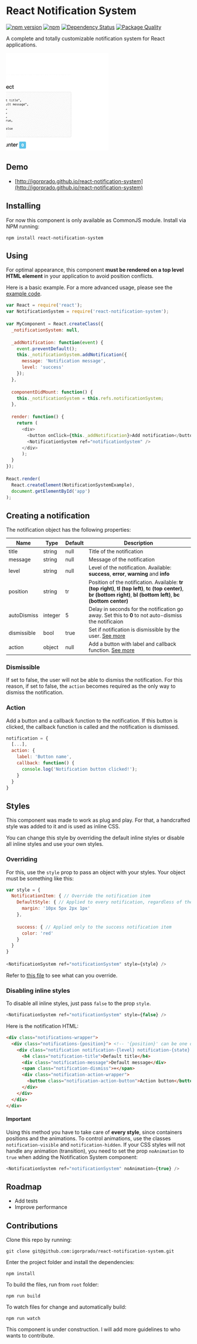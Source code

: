 # React Notification System

[![npm version](https://badge.fury.io/js/react-notification-system.svg)](http://badge.fury.io/js/react-notification-system) [![npm](https://img.shields.io/npm/dm/react-notification-system.svg)](https://www.npmjs.com/package/react-notification-system) [![Dependency Status](https://david-dm.org/igorprado/react-notification-system.svg)](https://david-dm.org/igorprado/react-notification-system) [![Package Quality](http://npm.packagequality.com/shield/react-notification-system.svg)](http://packagequality.com/#?package=react-notification-system)

A complete and totally customizable notification system for React applications.

![Example gif](example/example.gif "Example gif")

## Demo

* [http://igorprado.github.io/react-notification-system](http://igorprado.github.io/react-notification-system)

## Installing

For now this component is only available as CommonJS module. Install via NPM running:

```
npm install react-notification-system
```

## Using

For optimal appearance, this component **must be rendered on a top level HTML element** in your application to avoid position conflicts.

Here is a basic example. For a more advanced usage, please see the [example code](https://github.com/igorprado/react-notification-system/blob/master/example/src/app.js).

```js
var React = require('react');
var NotificationSystem = require('react-notification-system');

var MyComponent = React.createClass({
  _notificationSystem: null,

  _addNotification: function(event) {
    event.preventDefault();
    this._notificationSystem.addNotification({
      message: 'Notification message',
      level: 'success'
    });
  },

  componentDidMount: function() {
    this._notificationSystem = this.refs.notificationSystem;
  },

  render: function() {
    return (
      <div>
        <button onClick={this._addNotification}>Add notification</button>
        <NotificationSystem ref="notificationSystem" />
      </div>
      );
  }
});

React.render(
  React.createElement(NotificationSystemExample),
  document.getElementById('app')
);
```

## Creating a notification

The notification object has the following properties:

| Name         | Type            | Default   | Description                                                                                                                                                               |
|------------  |---------------  |---------  |-------------------------------------------------------------------------------------------------------------------------------------------------------------------------  |
| title        | string          | null      | Title of the notification                                                                                                                                                 |
| message      | string          | null      | Message of the notification                                                                                                                                              |
| level        | string          | null      | Level of the notification. Available: **success**, **error**, **warning** and **info**                                                                                    |
| position     | string          | tr        | Position of the notification. Available: **tr (top right)**, **tl (top left)**, **tc (top center)**, **br (bottom right)**, **bl (bottom left)**, **bc (bottom center)**  |
| autoDismiss  | integer         | 5         | Delay in seconds for the notification go away. Set this to **0** to not auto-dismiss the notificaion                                                                      |
| dismissible  | bool            | true      | Set if notification is dismissible by the user. [See more](#dismissible)                                                                                                  |
| action       | object          | null      | Add a button with label and callback function. [See more](#action)                                                                                                        |

### Dismissible

If set to false, the user will not be able to dismiss the notification. For this reason, if set to false, the `action` becomes required as the only way to dismiss the notification.

### Action

Add a button and a callback function to the notification. If this button is clicked, the callback function is called and the notification is dismissed.

```js
notification = {
  [...],
  action: {
    label: 'Button name',
    callback: function() {
      console.log('Notification button clicked!');
    }
  }
}

```

## Styles

This component was made to work as plug and play. For that, a handcrafted style was added to it and is used as inline CSS.

You can change this style by overriding the default inline styles or disable all inline styles and use your own styles.

### Overriding

For this, use the `style` prop to pass an object with your styles. Your object must be something like this:

```js
var style = {
  NotificationItem: { // Override the notification item
    DefaultStyle: { // Applied to every notification, regardless of the notification level
      margin: '10px 5px 2px 1px'
    },

    success: { // Applied only to the success notification item
      color: 'red'
    }
  }
}

<NotificationSystem ref="notificationSystem" style={style} />

```

Refer to [this file](https://github.com/igorprado/react-notification-system/blob/master/src/styles.js) to see what can you override.

### Disabling inline styles

To disable all inline styles, just pass `false` to the prop `style`.

```js
<NotificationSystem ref="notificationSystem" style={false} />
```

Here is the notification HTML:

```html
<div class="notifications-wrapper">
  <div class="notifications-{position}"> <!-- '{position}' can be one of the positions available: ex: notifications-tr -->
    <div class="notification notification-{level} notification-{state} {notification-not-dismissible}"> <!-- '{level}' can be: success | error | warning | info. '{state}' can be: visible | hidden. {notification-not-dismissible} is present if notification is not dismissible by user -->
      <h4 class="notification-title">Default title</h4>
      <div class="notification-message">Default message</div>
      <span class="notification-dismiss">×</span>
      <div class="notification-action-wrapper">
        <button class="notification-action-button">Action button</button>
      </div>
    </div>
  </div>
</div>

```

#### Important

Using this method you have to take care of **every style**, since containers positions and the animations. To control animations, use the classes `notification-visible` and `notification-hidden`. If your CSS styles will not handle any animation (transition), you need to set the prop `noAnimation` to `true` when adding the Notification System component:

```js
<NotificationSystem ref="notificationSystem" noAnimation={true} />
```
## Roadmap

* Add tests
* Improve performance

## Contributions

Clone this repo by running:

```
git clone git@github.com:igorprado/react-notification-system.git
```

Enter the project folder and install the dependencies:

```
npm install
```

To build the files, run from `root` folder:

```
npm run build
```

To watch files for change and automatically build:

```
npm run watch
```

This component is under construction. I will add more guidelines to who wants to contribute.
